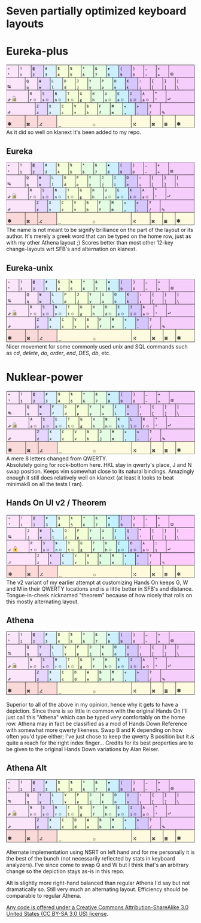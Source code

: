 # Seven partially optimized keyboard layouts


# Eureka-plus

![](https://github.com/ijzerbroot/handsonui/blob/main/eureka-plus.png)
As it did so well on klanext it's been added to my repo.

## Eureka

![](https://github.com/ijzerbroot/handsonui/blob/main/eureka.png)
The name is not meant to be signify brilliance on the part of the layout or its author. It's merely a greek word that can be typed on the home row, just as with my other Athena layout ;)
Scores better than most other 12-key change-layouts wrt SFB's and alternation on klanext.

## Eureka-unix

![](https://github.com/ijzerbroot/handsonui/blob/main/eureka-unix.png)
Nicer movement for some commonly used unix and SQL commands such as _cd_, _delete_, _do_, _order_, _end_, _DES_, _db_, etc. 


# Nuklear-power

![](https://github.com/ijzerbroot/handsonui/blob/main/nuklear-power.png)
A mere 8 letters changed from QWERTY.  
Absolutely going for rock-bottom here. HKL stay in qwerty's place, J and N swap position.
Keeps vim somewhat close to its natural bindings.
Amazingly enough it still does relatively well on klanext (at least it looks to beat minimak8 on all the tests I ran). 


## Hands On UI v2 / Theorem

![](https://github.com/ijzerbroot/handsonui/blob/main/handson-ui-v2.png)
The v2 variant of my earlier attempt at customizing Hands On keeps G, W and M in their QWERTY locations and is a little better in SFB's and distance.
Tongue-in-cheek nicknamed "theorem" because of how nicely that rolls on this mostly alternating layout.

## Athena

![](https://github.com/ijzerbroot/handsonui/blob/main/athena.png)

Superior to all of the above in my opinion, hence why it gets to have a depiction.
Since there is so little in common with the original Hands On I'll just call this "Athena" which can be typed very comfortably on the home row.
Athena may in fact be classified as a mod of Hands Down Reference with somewhat more qwerty likeness. Swap B and K depending on how often you'd type either; I've just chose to keep the qwerty B position but it _is_ quite a reach for the right index finger...
Credits for its best properties are to be given to the original Hands Down variations by Alan Reiser.

## Athena Alt

![](https://github.com/ijzerbroot/handsonui/blob/main/athena-alt.png)

Alternate implementation using NSRT on left hand and for me personally it is the best of the bunch (not necessarily reflected by stats in keyboard analyzers).
I've since come to swap Q and W but I think that's an arbitrary change so the depiction stays as-is in this repo.

Alt is slightly more right-hand balanced than regular Athena I'd say but not dramatically so. Still very much an alternating layout.
Efficiency should be comparable to regular Athena.

[Any code is offered under a Creative Commons Attribution-ShareAlike 3.0 United States (CC BY-SA 3.0 US) license](https://creativecommons.org/licenses/by-sa/3.0/us/).
